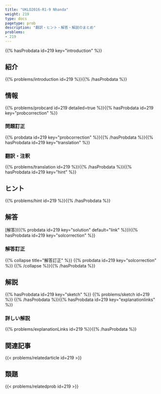 ```yaml
---
title: "UKLO2016-R1-9 Nhanda"
weight: 219
type: docs
pagetype: prob
description: "翻訳・ヒント・解答・解説のまとめ"
problems: 
- 219
---
```


{{% hasProbdata id=219 key="introduction" %}}

## 紹介

{{% problems/introduction id=219 %}}{{% /hasProbdata %}}

## 情報

{{% problems/probcard id=219 detailed=true %}}{{% hasProbdata id=219 key="probcorrection" %}}

### 問題訂正

{{% probdata id=219 key="probcorrection" %}}{{% /hasProbdata %}}{{% hasProbdata id=219 key="translation" %}}

### 翻訳・注釈

{{% problems/translation id=219 %}}{{% /hasProbdata %}}{{% hasProbdata id=219 key="hint" %}}

## ヒント

{{% problems/hint id=219 %}}{{% /hasProbdata %}}

## 解答

[解答]({{% probdata id=219 key="solution" default="link" %}}){{% hasProbdata id=219 key="solcorrection" %}}

### 解答訂正

{{% collapse title="解答訂正" %}}
{{% probdata id=219 key="solcorrection" %}}
{{% /collapse %}}{{% /hasProbdata %}}

## 解説

{{% hasProbdata id=219 key="sketch" %}}
{{% problems/sketch id=219 %}}
{{% /hasProbdata %}}{{% hasProbdata id=219 key="explanationlinks" %}}

### 詳しい解説

{{% problems/explanationLinks id=219 %}}{{% /hasProbdata %}}

## 関連記事

{{< problems/relatedarticle id=219 >}}

## 類題

{{< problems/relatedprob id=219 >}}
